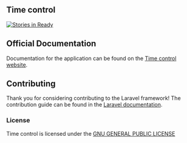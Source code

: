 ## Time control
[![Stories in Ready](https://badge.waffle.io/idevelopment/timecontrol.png?label=ready&title=Ready)](https://waffle.io/idevelopment/timecontrol)


## Official Documentation

Documentation for the application can be found on the [Time control website](http://timecontrol.be).

## Contributing

Thank you for considering contributing to the Laravel framework! The contribution guide can be found in the [Laravel documentation](http://laravel.com/docs/contributions).


### License

Time control is licensed under the [GNU GENERAL PUBLIC LICENSE](http://opensource.org/licenses/GPL-2.0)
